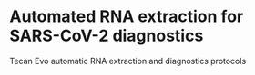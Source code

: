 # Automated RNA extraction for SARS-CoV-2 diagnostics
Tecan Evo automatic RNA extraction and diagnostics protocols

